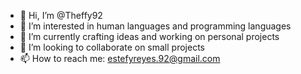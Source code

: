 - 👋 Hi, I’m @Theffy92
- 👀 I’m interested in human languages and programming languages
- 🌱 I’m currently crafting ideas and working on personal projects
- 💞️ I’m looking to collaborate on small projects
- 📫 How to reach me: estefyreyes.92@gmail.com

<!---
Theffy92/Theffy92 is a ✨ special ✨ repository because its `README.md` (this file) appears on your GitHub profile.
You can click the Preview link to take a look at your changes.
--->
